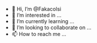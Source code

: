 - 👋 Hi, I’m @Fakacolsi
- 👀 I’m interested in ...
- 🌱 I’m currently learning ...
- 💞️ I’m looking to collaborate on ...
- 📫 How to reach me ...

<!---
Fakacolsi/Fakacolsi is a ✨ special ✨ repository because its `README.md` (this file) appears on your GitHub profile.
You can click the Preview link to take a look at your changes.
--->
